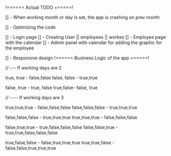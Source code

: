 !====== Actual TODO ======!

<!-- BUGS -->

[] - When working month or day is set, the app is crashing on prev month

<!-- Code things -->

[] - Optimizing the code

<!-- Pages -->

[] - Login page
[] - Creating User || employees || workes
[] - Employee page with the calendar
[] - Admin panel with calendar for adding the graphic for the employee

<!-- Design -->

[] - Responsive design
!====== Business Logic of the app ======!

// --- If working days are 2

<!-- This is for curr month -->

true, true - false,false
false, false - true,true

<!-- This is for next month -->

false, true - true, false
true,false- false, true

// ---- If working days are 3

<!-- This is for curr month -->

true,true,true - false,false,false
false,false,false - true,true,true

<!-- This is for next month -->

false,false,false - true,true,true
true,true,true - false,false,false

false,true,true - true,false,false,false
false,false,true - true,true,false,false,false

true,false,false - false,true,true,true
true,true,false - false,false,true,true,true
